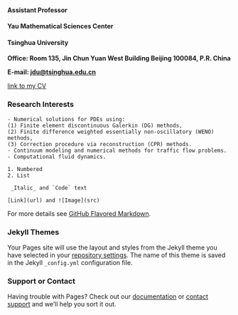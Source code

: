 
#### Assistant Professor
#### Yau Mathematical Sciences Center
#### Tsinghua University 

**Office: Room 135, Jin Chun Yuan West Building Beijing 100084, P.R. China** 

**E-mail: jdu@tsinghua.edu.cn**



[link to my CV](CV.pdf)



### Research Interests
```
- Numerical solutions for PDEs using:
(1) Finite element discontinuous Galerkin (DG) methods,
(2) Finite difference weighted essentially non-oscillatory (WENO) methods, 
(3) Correction procedure via reconstruction (CPR) methods.
- Continuum modeling and numerical methods for traffic flow problems.
- Computational fluid dynamics.
 
1. Numbered
2. List

 _Italic_ and `Code` text

[Link](url) and ![Image](src)
```

For more details see [GitHub Flavored Markdown](https://guides.github.com/features/mastering-markdown/).

### Jekyll Themes

Your Pages site will use the layout and styles from the Jekyll theme you have selected in your [repository settings](https://github.com/JieDU16/JieDU16.github.io/settings). The name of this theme is saved in the Jekyll `_config.yml` configuration file.

### Support or Contact

Having trouble with Pages? Check out our [documentation](https://help.github.com/categories/github-pages-basics/) or [contact support](https://github.com/contact) and we’ll help you sort it out.
